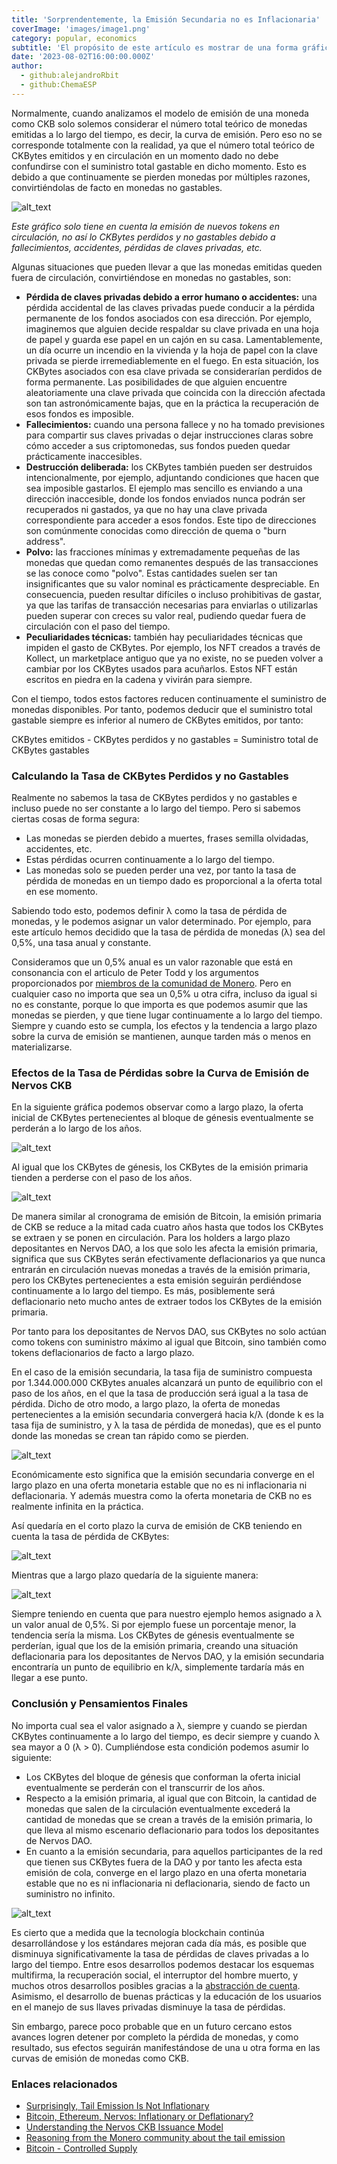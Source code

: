 ```yaml
---
title: 'Sorprendentemente, la Emisión Secundaria no es Inflacionaria'
coverImage: 'images/image1.png'
category: popular, economics
subtitle: 'El propósito de este artículo es mostrar de una forma gráfica e intuitiva el planteamiento expuesto por Peter Todd, desarrollador de Bitcoin Core, en su artículo titulado [Surprisingly, tail emission is not inflationary](https://petertodd.org/2022/surprisingly-tail-emission-is-not-inflationary). Para ilustrarlo emplearemos como ejemplo el modelo de emisión de CKB, aportando a la comunidad una perspectiva complementaria que permita a su vez una comprensión más completa del artículo [Understanding the Nervos CKB Issuance Model](https://www.nervos.org/knowledge-base/understanding_nervos_ckb_issuance_model).'
date: '2023-08-02T16:00:00.000Z'
author: 
  - github:alejandroRbit
  - github:ChemaESP
---
```



Normalmente, cuando analizamos el modelo  de emisión de una moneda como CKB solo solemos considerar el número total teórico de monedas emitidas a lo largo del tiempo, es decir, la curva de emisión. Pero eso no se corresponde totalmente con la realidad, ya que el número total teórico de CKBytes emitidos y en circulación en un momento dado no debe confundirse con el suministro total gastable en dicho momento. Esto es debido a que continuamente se pierden monedas por múltiples razones, convirtiéndolas de facto en monedas no gastables.

![alt_text](images/image2.png 'image_tooltip')

_Este gráfico solo tiene en cuenta la emisión de nuevos tokens en circulación, no así lo CKBytes perdidos y no gastables debido a fallecimientos, accidentes, pérdidas de claves privadas, etc._

Algunas situaciones que pueden llevar a que las monedas emitidas queden fuera de circulación, convirtiéndose en monedas no gastables, son:

* **Pérdida de claves privadas debido a error humano o accidentes:** una pérdida accidental de las claves privadas puede conducir a la pérdida permanente de los fondos asociados con esa dirección. Por ejemplo, imaginemos que alguien decide respaldar su clave privada en una hoja de papel y guarda ese papel en un cajón en su casa. Lamentablemente, un día ocurre un incendio en la vivienda y la hoja de papel con la clave privada se pierde irremediablemente en el fuego. En esta situación, los CKBytes asociados con esa clave privada se considerarían perdidos de forma permanente. Las posibilidades de que alguien encuentre aleatoriamente una clave privada que coincida con la dirección afectada son tan astronómicamente bajas, que en la práctica la recuperación de esos fondos es imposible.
* **Fallecimientos:** cuando una persona fallece y no ha tomado previsiones para compartir sus claves privadas o dejar instrucciones claras sobre cómo acceder a sus criptomonedas, sus fondos pueden quedar prácticamente inaccesibles.
* **Destrucción deliberada:** los CKBytes también pueden ser destruidos intencionalmente, por ejemplo, adjuntando condiciones que hacen que sea imposible gastarlos. El ejemplo mas sencillo es enviando a una dirección inaccesible, donde los fondos enviados nunca podrán ser recuperados ni gastados, ya que no hay una clave privada correspondiente para acceder a esos fondos. Este tipo de direcciones son comúnmente conocidas como dirección de quema o "burn address".
* **Polvo:** las fracciones mínimas y extremadamente pequeñas de las monedas que quedan como remanentes después de las transacciones se las conoce como "polvo". Estas cantidades suelen ser tan insignificantes que su valor nominal es prácticamente despreciable. En consecuencia, pueden resultar difíciles o incluso prohibitivas de gastar, ya que las tarifas de transacción necesarias para enviarlas o utilizarlas pueden superar con creces su valor real, pudiendo quedar fuera de circulación con el paso del tiempo.
* **Peculiaridades técnicas:** también hay peculiaridades técnicas que impiden el gasto de CKBytes. Por ejemplo, los NFT creados a través de Kollect, un marketplace antiguo que ya no existe, no se pueden volver a cambiar por los CKBytes usados para acuñarlos. Estos NFT están escritos en piedra en la cadena y vivirán para siempre.

Con el tiempo, todos estos factores reducen continuamente el suministro de monedas disponibles. Por tanto, podemos deducir que el suministro total gastable siempre es inferior al numero de CKBytes emitidos, por tanto:

CKBytes emitidos -  CKBytes perdidos y no gastables = Suministro total de CKBytes gastables

### Calculando la Tasa de CKBytes Perdidos y no Gastables

Realmente no sabemos la tasa de CKBytes perdidos y no gastables e incluso puede no ser constante a lo largo del tiempo. Pero si sabemos ciertas cosas de forma segura:

* Las monedas se pierden debido a muertes, frases semilla olvidadas, accidentes, etc.
* Estas pérdidas ocurren continuamente a lo largo del tiempo.
* Las monedas solo se pueden perder una vez, por tanto la tasa de pérdida de monedas en un tiempo dado es proporcional a la oferta total en ese momento.

Sabiendo todo esto, podemos definir λ como la tasa de pérdida de monedas, y le podemos asignar un valor determinado. Por ejemplo, para este artículo hemos decidido que la tasa de pérdida de monedas (λ) sea del 0,5%, una tasa anual y constante.

Consideramos que un 0,5% anual es un valor razonable que  está en consonancia con el articulo de Peter Todd y los argumentos proporcionados por [miembros de la comunidad de Monero](https://www.reddit.com/r/Monero/comments/4z0azk/comment/d6sixyi/). Pero en cualquier caso no importa que sea un 0,5% u otra cifra, incluso da igual si no es constante, porque lo que importa es que podemos asumir que las monedas se pierden, y que tiene lugar continuamente a lo largo del tiempo. Siempre y cuando esto se cumpla, los efectos y la tendencia a largo plazo sobre la curva de emisión se mantienen, aunque tarden más o menos en materializarse.

### Efectos de la Tasa de Pérdidas sobre la Curva de Emisión de Nervos CKB

En la siguiente gráfica podemos observar como a largo plazo, la oferta inicial de CKBytes pertenecientes al bloque de génesis eventualmente se perderán a lo largo de los años.

![alt_text](images/image3.png 'image_tooltip')

Al igual que los CKBytes de génesis, los CKBytes de la emisión primaria tienden a perderse con el paso de los años.

![alt_text](images/image4.png 'image_tooltip')

De manera similar al cronograma de emisión de Bitcoin, la emisión primaria de CKB se reduce a la mitad cada cuatro años hasta que todos los CKBytes se extraen y se ponen en circulación. Para los holders a largo plazo depositantes en Nervos DAO, a los que solo les afecta la emisión primaria, significa que sus CKBytes serán efectivamente deflacionarios ya que nunca entrarán en circulación nuevas monedas a través de la emisión primaria, pero los CKBytes pertenecientes a esta emisión seguirán perdiéndose continuamente a lo largo del tiempo. Es más, posiblemente será deflacionario neto mucho antes de extraer todos los CKBytes de la emisión primaria.

Por tanto para los depositantes de Nervos DAO, sus CKBytes no solo actúan como tokens con suministro máximo al igual que Bitcoin, sino también como tokens deflacionarios de facto a largo plazo.

En el caso de la emisión secundaria, la tasa fija de suministro compuesta por 1.344.000.000 CKBytes anuales alcanzará un punto de equilibrio con el paso de los años, en el que la tasa de producción será igual a la tasa de pérdida. Dicho de otro modo, a largo plazo, la oferta de monedas pertenecientes a la emisión secundaria convergerá hacia k/λ (donde k es la tasa fija de suministro, y λ la tasa de pérdida de monedas), que es el punto donde las monedas se crean tan rápido como se pierden.

![alt_text](images/image5.png 'image_tooltip')

Económicamente esto significa que la emisión secundaria converge en el largo plazo en una oferta monetaria estable que no es ni inflacionaria ni deflacionaria. Y además muestra como la oferta monetaria de CKB no es realmente infinita en la práctica.

Así quedaría en el corto plazo la curva de emisión de CKB teniendo en cuenta la tasa de pérdida de CKBytes:

![alt_text](images/image6.png 'image_tooltip')

Mientras que a largo plazo quedaría de la siguiente manera:

![alt_text](images/image7.png 'image_tooltip')

Siempre teniendo en cuenta que para nuestro ejemplo hemos asignado a λ un valor anual de 0,5%. Si por ejemplo fuese un porcentaje menor, la tendencia sería la misma. Los CKBytes de génesis eventualmente se perderían, igual que los de la emisión primaria, creando una situación deflacionaria para los depositantes de Nervos DAO, y la emisión secundaria encontraría un punto de equilibrio en k/λ, simplemente tardaría más en llegar a ese punto.

### Conclusión y Pensamientos Finales

No importa cual sea el valor asignado a λ, siempre y cuando se pierdan CKBytes continuamente a lo largo del tiempo, es decir siempre y cuando λ sea mayor a 0 (λ > 0). Cumpliéndose esta condición podemos asumir lo siguiente:

* Los CKBytes del bloque de génesis que conforman la oferta inicial eventualmente se perderán con el transcurrir de los años.
* Respecto a la emisión primaria, al igual que con Bitcoin, la cantidad de monedas que salen de la circulación eventualmente excederá la cantidad de monedas que se crean a través de la emisión primaria, lo que lleva al mismo escenario deflacionario para todos los depositantes de Nervos DAO.
* En cuanto a la emisión secundaria, para aquellos participantes de la red que tienen sus CKBytes fuera de la DAO y por tanto les afecta esta emisión de cola, converge en el largo plazo en una oferta monetaria estable que no es ni inflacionaria ni deflacionaria, siendo de facto un suministro no infinito.

![alt_text](images/image8.png 'image_tooltip')

Es cierto que a medida que la tecnología blockchain continúa desarrollándose y los estándares mejoran cada día más, es posible que disminuya significativamente la tasa de pérdidas de claves privadas a lo largo del tiempo. Entre esos desarrollos podemos destacar los esquemas multifirma, la recuperación social, el interruptor del hombre muerto, y muchos otros desarrollos posibles gracias a la [abstracción de cuenta](https://www.nervos.org/knowledge-base/account_abstraction_where_were_going). Asimismo, el desarrollo de buenas prácticas y la educación de los usuarios en el manejo de sus llaves privadas disminuye la tasa de pérdidas.

Sin embargo, parece poco probable que en un futuro cercano estos avances logren detener por completo la pérdida de monedas, y como resultado, sus efectos seguirán manifestándose de una u otra forma en las curvas de emisión de monedas como CKB.


### Enlaces relacionados

* [Surprisingly, Tail Emission Is Not Inflationary](https://petertodd.org/2022/surprisingly-tail-emission-is-not-inflationary)
* [Bitcoin, Ethereum, Nervos: Inflationary or Deflationary?](https://www.cryptowendyo.com/bitcoin-ethereum-nervos-inflationary-deflationary/)
* [Understanding the Nervos CKB Issuance Model](https://www.nervos.org/knowledge-base/understanding_nervos_ckb_issuance_model)
* [Reasoning from the Monero community about the tail emission](https://www.reddit.com/r/Monero/comments/4z0azk/comment/d6sixyi/)
* [Bitcoin - Controlled Supply](https://en.bitcoin.it/wiki/Controlled_supply)
